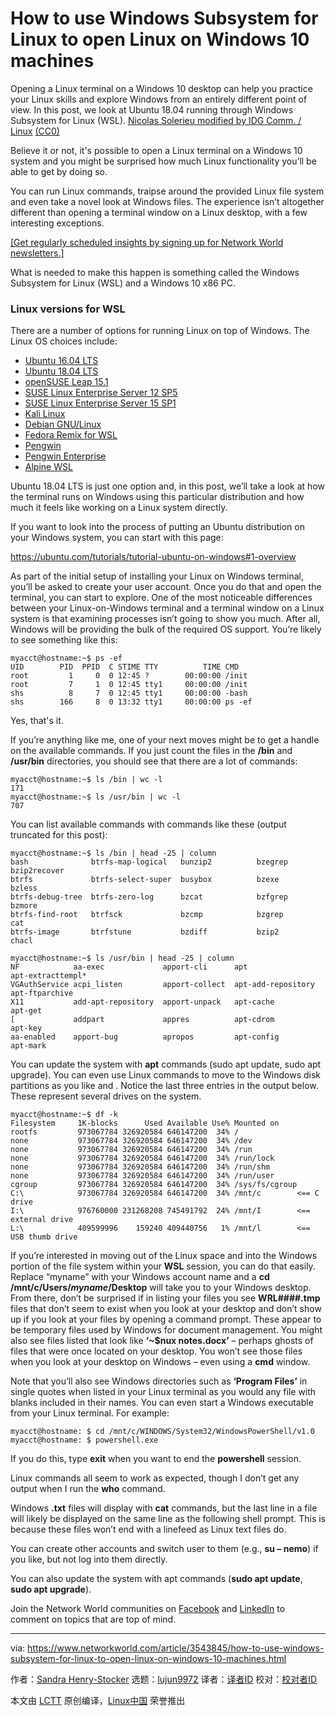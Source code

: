 [#]: collector: (lujun9972)
[#]: translator: ( )
[#]: reviewer: ( )
[#]: publisher: ( )
[#]: url: ( )
[#]: subject: (How to use Windows Subsystem for Linux to open Linux on Windows 10 machines)
[#]: via: (https://www.networkworld.com/article/3543845/how-to-use-windows-subsystem-for-linux-to-open-linux-on-windows-10-machines.html)
[#]: author: (Sandra Henry-Stocker https://www.networkworld.com/author/Sandra-Henry_Stocker/)

How to use Windows Subsystem for Linux to open Linux on Windows 10 machines
======
Opening a Linux terminal on a Windows 10 desktop can help you practice your Linux skills and explore Windows from an entirely different point of view. In this post, we look at Ubuntu 18.04 running through Windows Subsystem for Linux (WSL).
[Nicolas Solerieu modified by IDG Comm. / Linux][1] [(CC0)][2]

Believe it or not, it's possible to open a Linux terminal on a Windows 10 system and you might be surprised how much Linux functionality you’ll be able to get by doing so.

You can run Linux commands, traipse around the provided Linux file system and even take a novel look at Windows files. The experience isn’t altogether different than opening a terminal window on a Linux desktop, with a few interesting exceptions.

[[Get regularly scheduled insights by signing up for Network World newsletters.]][3]

What is needed to make this happen is something called the Windows Subsystem for Linux (WSL) and a Windows 10 x86 PC.

### Linux versions for WSL

There are a number of options for running Linux on top of Windows. The Linux OS choices include:

  * [Ubuntu 16.04 LTS][4]
  * [Ubuntu 18.04 LTS][5]
  * [openSUSE Leap 15.1][6]
  * [SUSE Linux Enterprise Server 12 SP5][7]
  * [SUSE Linux Enterprise Server 15 SP1][8]
  * [Kali Linux][9]
  * [Debian GNU/Linux][10]
  * [Fedora Remix for WSL][11]
  * [Pengwin][12]
  * [Pengwin Enterprise][13]
  * [Alpine WSL][14]



Ubuntu 18.04 LTS is just one option and, in this post, we’ll take a look at how the terminal runs on Windows using this particular distribution and how much it feels like working on a Linux system directly.

If you want to look into the process of putting an Ubuntu distribution on your Windows system, you can start with this page:

<https://ubuntu.com/tutorials/tutorial-ubuntu-on-windows#1-overview>

As part of the initial setup of installing your Linux on Windows terminal, you’ll be asked to create your user account. Once you do that and open the terminal, you can start to explore. One of the most noticeable differences between your Linux-on-Windows terminal and a terminal window on a Linux system is that examining processes isn’t going to show you much. After all, Windows will be providing the bulk of the required OS support. You’re likely to see something like this:

```
myacct@hostname:~$ ps -ef
UID        PID  PPID  C STIME TTY          TIME CMD
root         1     0  0 12:45 ?        00:00:00 /init
root         7     1  0 12:45 tty1     00:00:00 /init
shs          8     7  0 12:45 tty1     00:00:00 -bash
shs        166     8  0 13:32 tty1     00:00:00 ps -ef
```

Yes, that's it.

If you’re anything like me, one of your next moves might be to get a handle on the available commands. If you just count the files in the **/bin** and **/usr/bin** directories, you should see that there are a lot of commands:

```
myacct@hostname:~$ ls /bin | wc -l
171
myacct@hostname:~$ ls /usr/bin | wc -l
707
```

You can list available commands with commands like these (output truncated for this post):

```
myacct@hostname:~$ ls /bin | head -25 | column
bash              btrfs-map-logical   bunzip2          bzegrep           bzip2recover
btrfs             btrfs-select-super  busybox          bzexe             bzless
btrfs-debug-tree  btrfs-zero-log      bzcat            bzfgrep           bzmore
btrfs-find-root   btrfsck             bzcmp            bzgrep            cat
btrfs-image       btrfstune           bzdiff           bzip2             chacl

myacct@hostname:~$ ls /usr/bin | head -25 | column
NF            aa-exec             apport-cli      apt                apt-extracttempl*
VGAuthService acpi_listen         apport-collect  apt-add-repository apt-ftparchive
X11           add-apt-repository  apport-unpack   apt-cache          apt-get
[             addpart             appres          apt-cdrom          apt-key
aa-enabled    apport-bug          apropos         apt-config         apt-mark
```

You can update the system with **apt** commands (sudo apt update, sudo apt upgrade). You can even use Linux commands to move to the Windows disk partitions as you like and . Notice the last three entries in the output below. These represent several drives on the system.

```
myacct@hostname:~$ df -k
Filesystem     1K-blocks      Used Available Use% Mounted on
rootfs         973067784 326920584 646147200  34% /
none           973067784 326920584 646147200  34% /dev
none           973067784 326920584 646147200  34% /run
none           973067784 326920584 646147200  34% /run/lock
none           973067784 326920584 646147200  34% /run/shm
none           973067784 326920584 646147200  34% /run/user
cgroup         973067784 326920584 646147200  34% /sys/fs/cgroup
C:\            973067784 326920584 646147200  34% /mnt/c        <== C drive
I:\            976760000 231268208 745491792  24% /mnt/I        <== external drive
L:\            409599996    159240 409440756   1% /mnt/l        <== USB thumb drive
```

If you’re interested in moving out of the Linux space and into the Windows portion of the file system within your **WSL** session, you can do that easily. Replace “myname” with your Windows account name and a **cd /mnt/c/Users/_myname_/Desktop** will take you to your Windows desktop. From there, don’t be surprised if in listing your files you see **WRL####.tmp** files that don’t seem to exist when you look at your desktop and don’t show up if you look at your files by opening a command prompt. These appear to be temporary files used by Windows for document management. You might also see files listed that look like **‘~$nux notes.docx’** – perhaps ghosts of files that were once located on your desktop. You won’t see those files when you look at your desktop on Windows – even using a **cmd** window.

Note that you’ll also see Windows directories such as **‘Program Files’** in single quotes when listed in your Linux terminal as you would any file with blanks included in their names. You can even start a Windows executable from your Linux terminal. For example:

```
myacct@hostname: $ cd /mnt/c/WINDOWS/System32/WindowsPowerShell/v1.0
myacct@hostname: $ powershell.exe
```

If you do this, type **exit** when you want to end the **powershell** session.

Linux commands all seem to work as expected, though I don’t get any output when I run the **who** command.

Windows **.txt** files will display with **cat** commands, but the last line in a file will likely be displayed on the same line as the following shell prompt. This is because these files won’t end with a linefeed as Linux text files do.

You can create other accounts and switch user to them (e.g., **su – nemo**) if you like, but not log into them directly.

You can also update the system with apt commands (**sudo apt update**, **sudo apt upgrade**).

Join the Network World communities on [Facebook][15] and [LinkedIn][16] to comment on topics that are top of mind.

--------------------------------------------------------------------------------

via: https://www.networkworld.com/article/3543845/how-to-use-windows-subsystem-for-linux-to-open-linux-on-windows-10-machines.html

作者：[Sandra Henry-Stocker][a]
选题：[lujun9972][b]
译者：[译者ID](https://github.com/译者ID)
校对：[校对者ID](https://github.com/校对者ID)

本文由 [LCTT](https://github.com/LCTT/TranslateProject) 原创编译，[Linux中国](https://linux.cn/) 荣誉推出

[a]: https://www.networkworld.com/author/Sandra-Henry_Stocker/
[b]: https://github.com/lujun9972
[1]: https://unsplash.com/photos/4gRNmhGzYZE
[2]: https://creativecommons.org/publicdomain/zero/1.0/
[3]: https://www.networkworld.com/newsletters/signup.html
[4]: https://www.microsoft.com/store/apps/9pjn388hp8c9
[5]: https://www.microsoft.com/store/apps/9N9TNGVNDL3Q
[6]: https://www.microsoft.com/store/apps/9NJFZK00FGKV
[7]: https://www.microsoft.com/store/apps/9MZ3D1TRP8T1
[8]: https://www.microsoft.com/store/apps/9PN498VPMF3Z
[9]: https://www.microsoft.com/store/apps/9PKR34TNCV07
[10]: https://www.microsoft.com/store/apps/9MSVKQC78PK6
[11]: https://www.microsoft.com/store/apps/9n6gdm4k2hnc
[12]: https://www.microsoft.com/store/apps/9NV1GV1PXZ6P
[13]: https://www.microsoft.com/store/apps/9N8LP0X93VCP
[14]: https://www.microsoft.com/store/apps/9p804crf0395
[15]: https://www.facebook.com/NetworkWorld/
[16]: https://www.linkedin.com/company/network-world

